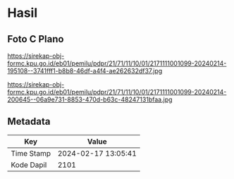 # Hasil

## Foto C Plano

https://sirekap-obj-formc.kpu.go.id/eb01/pemilu/pdpr/21/71/11/10/01/2171111001099-20240214-195108--3741fff1-b8b8-46df-a4f4-ae262632df37.jpg

https://sirekap-obj-formc.kpu.go.id/eb01/pemilu/pdpr/21/71/11/10/01/2171111001099-20240214-200645--06a9e731-8853-470d-b63c-48247131bfaa.jpg


## Metadata

| Key        | Value               |
| ---------- | ------------------- |
| Time Stamp | 2024-02-17 13:05:41 |
| Kode Dapil | 2101                |



